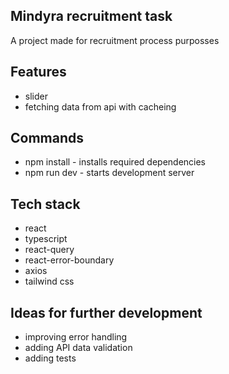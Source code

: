 ## Mindyra recruitment task

A project made for recruitment process purposses

## Features

- slider
- fetching data from api with cacheing

## Commands

- npm install - installs required dependencies
- npm run dev - starts development server

## Tech stack

- react
- typescript
- react-query
- react-error-boundary
- axios
- tailwind css

## Ideas for further development

- improving error handling 
- adding API data validation
- adding tests
